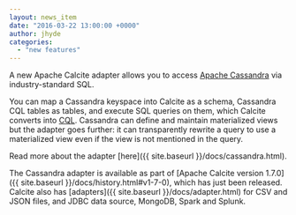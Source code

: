 ```yaml
---
layout: news_item
date: "2016-03-22 13:00:00 +0000"
author: jhyde
categories:
  - "new features"
---
```


<!--
{% comment %}
Licensed to the Apache Software Foundation (ASF) under one or more
contributor license agreements.  See the NOTICE file distributed with
this work for additional information regarding copyright ownership.
The ASF licenses this file to you under the Apache License, Version 2.0
(the "License"); you may not use this file except in compliance with
the License.  You may obtain a copy of the License at

http://www.apache.org/licenses/LICENSE-2.0

Unless required by applicable law or agreed to in writing, software
distributed under the License is distributed on an "AS IS" BASIS,
WITHOUT WARRANTIES OR CONDITIONS OF ANY KIND, either express or implied.
See the License for the specific language governing permissions and
limitations under the License.
{% endcomment %}
-->

A new Apache Calcite adapter allows you to access [Apache Cassandra](https://cassandra.apache.org/) via industry-standard SQL.

You can map a Cassandra keyspace into Calcite as a schema, Cassandra CQL tables as tables, and execute SQL queries on them, which Calcite converts into [CQL](https://cassandra.apache.org/doc/cql/CQL.html). Cassandra can define and maintain materialized views but the adapter goes further: it can transparently rewrite a query to use a materialized view even if the view is not mentioned in the query.

Read more about the adapter [here]({{ site.baseurl }}/docs/cassandra.html).

The Cassandra adapter is available as part of [Apache Calcite version 1.7.0]({{ site.baseurl }}/docs/history.html#v1-7-0), which has just been released. Calcite also has [adapters]({{ site.baseurl }}/docs/adapter.html) for CSV and JSON files, and JDBC data source, MongoDB, Spark and Splunk.
